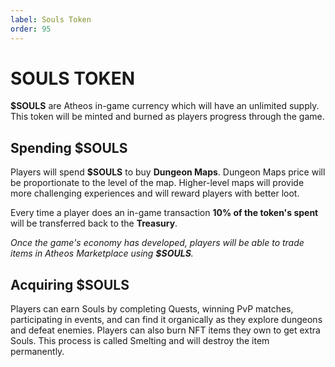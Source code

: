 ```yaml
---
label: Souls Token
order: 95
---
```


# SOULS TOKEN
**$SOULS** are Atheos in-game currency which will have an unlimited supply. This token will be minted and burned as players progress through the game.  

## **Spending $SOULS**   
Players will spend **$SOULS** to buy **Dungeon Maps**. Dungeon Maps price will be proportionate to the level of the map. Higher-level maps will provide more challenging experiences and will reward players with better loot. 

Every time a player does an in-game transaction **10% of the token's spent** will be transferred back to the **Treasury**.

*Once the game's economy has developed, players will be able to trade items in Atheos Marketplace using **$SOULS**.*

## **Acquiring $SOULS**  
Players can earn Souls by completing Quests, winning PvP matches, participating in events, and can find it organically as they explore dungeons and defeat enemies. 
Players can also burn NFT items they own to get extra Souls. This process is called Smelting and will destroy the item permanently. 
